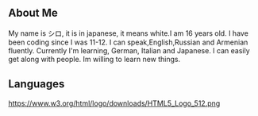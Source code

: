 ## About Me 
My name is シロ, it is in japanese, it means white.I am 16 years old.
I have been coding since I was 11-12.
I can speak,English,Russian and Armenian fluently. Currently I'm learning, German, Italian and Japanese.
I can easily get along with people. Im willing to learn new things.
## Languages 
https://www.w3.org/html/logo/downloads/HTML5_Logo_512.png

